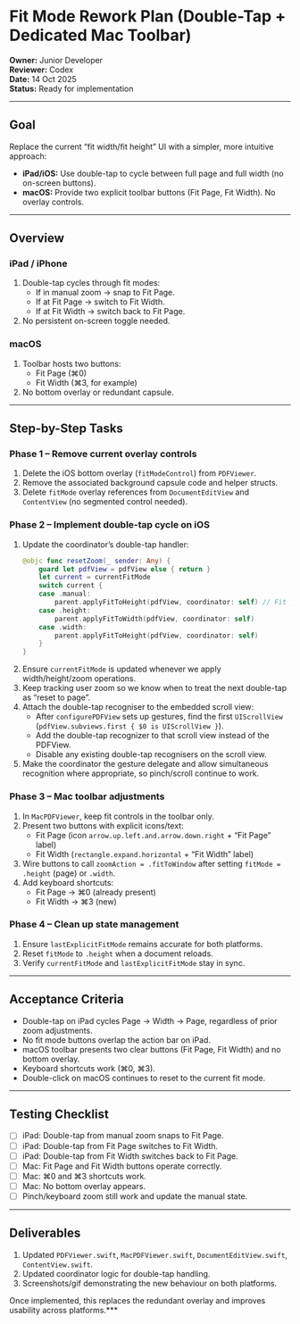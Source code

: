 # Fit Mode Rework Plan (Double-Tap + Dedicated Mac Toolbar)

**Owner:** Junior Developer  
**Reviewer:** Codex  
**Date:** 14 Oct 2025  
**Status:** Ready for implementation  

---

## Goal
Replace the current “fit width/fit height” UI with a simpler, more intuitive approach:
- **iPad/iOS:** Use double-tap to cycle between full page and full width (no on-screen buttons).
- **macOS:** Provide two explicit toolbar buttons (Fit Page, Fit Width). No overlay controls.

---

## Overview

### iPad / iPhone
1. Double-tap cycles through fit modes:
   - If in manual zoom → snap to Fit Page.
   - If at Fit Page → switch to Fit Width.
   - If at Fit Width → switch back to Fit Page.
2. No persistent on-screen toggle needed.

### macOS
1. Toolbar hosts two buttons:
   - Fit Page (⌘0)
   - Fit Width (⌘3, for example)
2. No bottom overlay or redundant capsule.

---

## Step-by-Step Tasks

### Phase 1 – Remove current overlay controls
1. Delete the iOS bottom overlay (`fitModeControl`) from `PDFViewer`.
2. Remove the associated background capsule code and helper structs.
3. Delete `fitMode` overlay references from `DocumentEditView` and `ContentView` (no segmented control needed).

### Phase 2 – Implement double-tap cycle on iOS
1. Update the coordinator’s double-tap handler:
   ```swift
   @objc func resetZoom(_ sender: Any) {
       guard let pdfView = pdfView else { return }
       let current = currentFitMode
       switch current {
       case .manual:
           parent.applyFitToHeight(pdfView, coordinator: self) // Fit page
       case .height:
           parent.applyFitToWidth(pdfView, coordinator: self)
       case .width:
           parent.applyFitToHeight(pdfView, coordinator: self)
       }
   }
   ```
2. Ensure `currentFitMode` is updated whenever we apply width/height/zoom operations.
3. Keep tracking user zoom so we know when to treat the next double-tap as “reset to page”.
4. Attach the double-tap recogniser to the embedded scroll view:
   - After `configurePDFView` sets up gestures, find the first `UIScrollView` (`pdfView.subviews.first { $0 is UIScrollView }`).
   - Add the double-tap recognizer to that scroll view instead of the PDFView.
   - Disable any existing double-tap recognisers on the scroll view.
5. Make the coordinator the gesture delegate and allow simultaneous recognition where appropriate, so pinch/scroll continue to work.

### Phase 3 – Mac toolbar adjustments
1. In `MacPDFViewer`, keep fit controls in the toolbar only.
2. Present two buttons with explicit icons/text:
   - Fit Page (icon `arrow.up.left.and.arrow.down.right` + “Fit Page” label)
   - Fit Width (`rectangle.expand.horizontal` + “Fit Width” label)
3. Wire buttons to call `zoomAction = .fitToWindow` after setting `fitMode = .height` (page) or `.width`.
4. Add keyboard shortcuts:
   - Fit Page → ⌘0 (already present)
   - Fit Width → ⌘3 (new)

### Phase 4 – Clean up state management
1. Ensure `lastExplicitFitMode` remains accurate for both platforms.
2. Reset `fitMode` to `.height` when a document reloads.
3. Verify `currentFitMode` and `lastExplicitFitMode` stay in sync.

---

## Acceptance Criteria
- Double-tap on iPad cycles Page → Width → Page, regardless of prior zoom adjustments.
- No fit mode buttons overlap the action bar on iPad.
- macOS toolbar presents two clear buttons (Fit Page, Fit Width) and no bottom overlay.
- Keyboard shortcuts work (⌘0, ⌘3).
- Double-click on macOS continues to reset to the current fit mode.

---

## Testing Checklist
- [ ] iPad: Double-tap from manual zoom snaps to Fit Page.
- [ ] iPad: Double-tap from Fit Page switches to Fit Width.
- [ ] iPad: Double-tap from Fit Width switches back to Fit Page.
- [ ] Mac: Fit Page and Fit Width buttons operate correctly.
- [ ] Mac: ⌘0 and ⌘3 shortcuts work.
- [ ] Mac: No bottom overlay appears.
- [ ] Pinch/keyboard zoom still work and update the manual state.

---

## Deliverables
1. Updated `PDFViewer.swift`, `MacPDFViewer.swift`, `DocumentEditView.swift`, `ContentView.swift`.
2. Updated coordinator logic for double-tap handling.
3. Screenshots/gif demonstrating the new behaviour on both platforms.

Once implemented, this replaces the redundant overlay and improves usability across platforms.***
